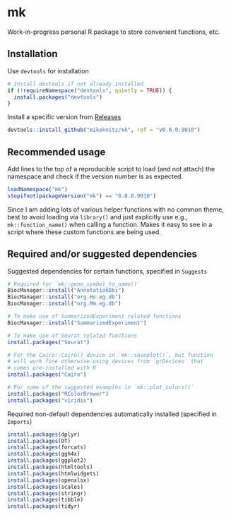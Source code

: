
<!-- README.md is generated from README.Rmd. Please edit that file -->

# mk

Work-in-progress personal R package to store convenient functions, etc.

## Installation

Use `devtools` for installation

``` r
# Install devtools if not already installed
if (!requireNamespace("devtools", quietly = TRUE)) {
  install.packages("devtools")
}
```

Install a specific version from
[Releases](https://github.com/mikeknitz/mk/releases)

``` r
devtools::install_github("mikeknitz/mk", ref = "v0.0.0.9010")
```

## Recommended usage

Add lines to the top of a reproducible script to load (and not attach)
the namespace and check if the version number is as expected.

``` r
loadNamespace("mk")
stopifnot(packageVersion("mk") == "0.0.0.9010")
```

Since I am adding lots of various helper functions with no common theme,
best to avoid loading via `library()` and just explicitly use e.g.,
`mk::function_name()` when calling a function. Makes it easy to see in a
script where these custom functions are being used.

## Required and/or suggested dependencies

Suggested dependencies for certain functions, specified in `Suggests`

``` r
# Required for `mk::gene_symbol_to_name()`
BiocManager::install("AnnotationDbi")
BiocManager::install("org.Hs.eg.db")
BiocManager::install("org.Mm.eg.db")

# To make use of SummarizedExperiment related functions
BiocManager::install("SummarizedExperiment")

# To make use of Seurat related functions
install.packages("Seurat")

# For the Cairo::Cairo() device in `mk::saveplot()`, but function
# will work fine otherwise using devices from `grDevices` that
# comes pre-installed with R
install.packages("Cairo")

# For some of the suggested examples in `mk::plot_colors()` 
install.packages("RColorBrewer")
install.packages("viridis")
```

Required non-default dependencies automatically installed (specified in
`Imports`)

``` r
install.packages(dplyr)
install.packages(DT)
install.packages(forcats)
install.packages(ggh4x)
install.packages(ggplot2)
install.packages(htmltools)
install.packages(htmlwidgets)
install.packages(openxlsx)
install.packages(scales)
install.packages(stringr)
install.packages(tibble)
install.packages(tidyr)
```
